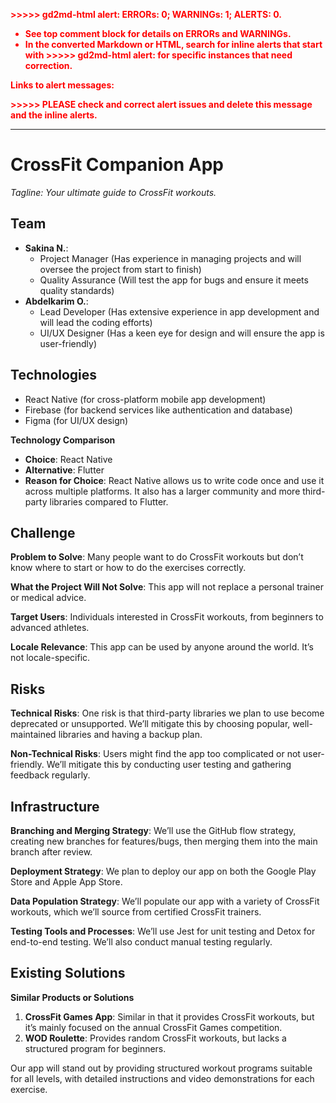 <!-- Output copied to clipboard! -->

<!-----

Yay, no errors, warnings, or alerts!

Conversion time: 0.356 seconds.


Using this Markdown file:

1. Paste this output into your source file.
2. See the notes and action items below regarding this conversion run.
3. Check the rendered output (headings, lists, code blocks, tables) for proper
   formatting and use a linkchecker before you publish this page.

Conversion notes:

* Docs to Markdown version 1.0β34
* Wed Nov 01 2023 18:27:24 GMT-0700 (PDT)
* Source doc: CrossFit Companion  App Proposal

WARNING:
You have 2 H1 headings. You may want to use the "H1 -> H2" option to demote all headings by one level.

----->


<p style="color: red; font-weight: bold">>>>>>  gd2md-html alert:  ERRORs: 0; WARNINGs: 1; ALERTS: 0.</p>
<ul style="color: red; font-weight: bold"><li>See top comment block for details on ERRORs and WARNINGs. <li>In the converted Markdown or HTML, search for inline alerts that start with >>>>>  gd2md-html alert:  for specific instances that need correction.</ul>

<p style="color: red; font-weight: bold">Links to alert messages:</p>
<p style="color: red; font-weight: bold">>>>>> PLEASE check and correct alert issues and delete this message and the inline alerts.<hr></p>



# 


# **CrossFit Companion  App**

_Tagline: Your ultimate guide to CrossFit workouts._


## **Team**



* **Sakina N.**: 
    * Project Manager (Has experience in managing projects and will oversee the project from start to finish)
    * Quality Assurance (Will test the app for bugs and ensure it meets quality standards)
* **Abdelkarim O.**: 
    * Lead Developer (Has extensive experience in app development and will lead the coding efforts)
    * UI/UX Designer (Has a keen eye for design and will ensure the app is user-friendly)


## **Technologies**



* React Native (for cross-platform mobile app development)
* Firebase (for backend services like authentication and database)
* Figma (for UI/UX design)

**Technology Comparison**



* **Choice**: React Native
* **Alternative**: Flutter
* **Reason for Choice**: React Native allows us to write code once and use it across multiple platforms. It also has a larger community and more third-party libraries compared to Flutter.


## **Challenge**

**Problem to Solve**: Many people want to do CrossFit workouts but don’t know where to start or how to do the exercises correctly.

**What the Project Will Not Solve**: This app will not replace a personal trainer or medical advice.

**Target Users**: Individuals interested in CrossFit workouts, from beginners to advanced athletes.

**Locale Relevance**: This app can be used by anyone around the world. It’s not locale-specific.


## **Risks**

**Technical Risks**: One risk is that third-party libraries we plan to use become deprecated or unsupported. We’ll mitigate this by choosing popular, well-maintained libraries and having a backup plan.

**Non-Technical Risks**: Users might find the app too complicated or not user-friendly. We’ll mitigate this by conducting user testing and gathering feedback regularly.


## **Infrastructure**

**Branching and Merging Strategy**: We’ll use the GitHub flow strategy, creating new branches for features/bugs, then merging them into the main branch after review.

**Deployment Strategy**: We plan to deploy our app on both the Google Play Store and Apple App Store.

**Data Population Strategy**: We’ll populate our app with a variety of CrossFit workouts, which we’ll source from certified CrossFit trainers.

**Testing Tools and Processes**: We’ll use Jest for unit testing and Detox for end-to-end testing. We’ll also conduct manual testing regularly.


## **Existing Solutions**

**Similar Products or Solutions**



1. **CrossFit Games App**: Similar in that it provides CrossFit workouts, but it’s mainly focused on the annual CrossFit Games competition.
2. **WOD Roulette**: Provides random CrossFit workouts, but lacks a structured program for beginners.

Our app will stand out by providing structured workout programs suitable for all levels, with detailed instructions and video demonstrations for each exercise.
